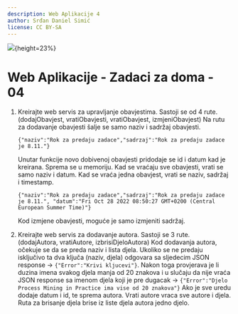 ```yaml
---
description: Web Aplikacije 4
author: Srđan Daniel Simić
license: CC BY-SA
---
```


![](fipu.png){height=23%}

# Web Aplikacije - Zadaci za doma - 04

1. Kreirajte web servis za upravljanje obavjestima.
Sastoji se od 4 rute. (dodajObavjest, vratiObavjesti, vratiObavjest, izmjeniObavjest)
Na rutu za dodavanje obavjesti šalje se samo naziv i sadržaj obavjesti.

    `{"naziv":"Rok za predaju zadace","sadrzaj":"Rok za predaju zadace je 8.11."}`

    Unutar funkcije novo dobivenoj obavjesti pridodaje se id i datum kad je kreirana.
    Sprema se u memoriju.
    Kad se vraćaju sve obavjesti, vrati se samo naziv i datum.
    Kad se vraća jedna obavjest, vrati se naziv, sadržaj i timestamp.

    `{"naziv":"Rok za predaju zadace","sadrzaj":"Rok za predaju zadace je 8.11.", "datum":"Fri Oct 28 2022 08:50:27 GMT+0200 (Central European Summer Time)"}`

    Kod izmjene obavjesti, moguće je samo izmjeniti sadržaj.

2. Kreirajte web servis za dodavanje autora.
Sastoji se 3 rute. (dodajAutora, vratiAutore, izbrisiDjeloAutora)
Kod dodavanja autora, očekuje se da se preda naziv i lista djela.
Ukoliko se ne predaju isključivo ta dva ključa (naziv, djela) odgovara sa sljedecim JSON response -> `{"Error":"Krivi kljucevi"}`.
Nakon toga provjerava je li duzina imena svakog djela manja od 20 znakova i u slučaju da nije
vraća JSON response sa imenom djela koji je pre dugacak -> `{"Error":"Djelo Process Mining in Practice ima vise od 20 znakova"}`
Ako je sve uredu dodaje datum i id, te sprema autora.
Vrati autore vraca sve autore i djela.
Ruta za brisanje djela brise iz liste djela autora jedno djelo.

